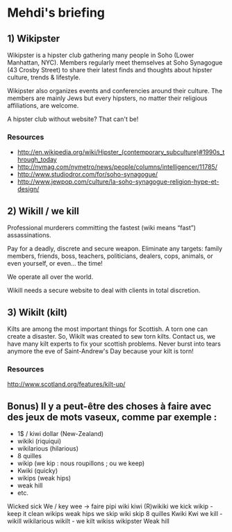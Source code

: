 # Mehdi's briefing

## 1) Wikipster

Wikipster is a hipster club gathering many people in Soho (Lower Manhattan, NYC). Members regularly meet themselves at Soho Synagogue (43 Crosby Street) to share their latest finds and thoughts about hipster culture, trends & lifestyle.

Wikipster also organizes events and conferencies around their culture. The members are mainly Jews but every hipsters, no matter their religious affiliations, are welcome.

A hipster club without website? That can't be!

### Resources

+ http://en.wikipedia.org/wiki/Hipster_(contemporary_subculture)#1990s_through_today
+ http://nymag.com/nymetro/news/people/columns/intelligencer/11785/
+ http://www.studiodror.com/for/soho-synagogue/
+ http://www.jewpop.com/culture/la-soho-synagogue-religion-hype-et-design/

## 2) Wikill / we kill

Professional murderers committing the fastest (wiki means “fast”) assassinations.

Pay for a deadly, discrete and secure weapon. Eliminate any targets: family members, friends, boss, teachers, politicians, dealers, cops, animals, or even yourself, or even… the time!

We operate all over the world.

Wikill needs a secure website to deal with clients in total discretion.

## 3) Wikilt (kilt)

Kilts are among the most important things for Scottish. A torn one can create a disaster. So, Wikilt was created to sew torn kilts. Contact us, we have many kilt experts to fix your scottish problems. Never burst into tears anymore the eve of Saint-Andrew's Day because your kilt is torn!

### Resources

http://www.scotland.org/features/kilt-up/

## Bonus) Il y a peut-être des choses à faire avec des jeux de mots vaseux, comme par exemple :

+ 1$ / kiwi dollar (New-Zealand)
+ wikiki (riquiqui)
+ wikilarious (hilarious)
+ 8 quilles
+ wikip (we kip : nous roupillons ; ou we keep)
+ Kwiki (quicky)
+ wikips (weak hips)
+ weak hill
+ etc.



Wicked sick
We / key
wee -> faire pipi
wiki kiwi
(R)wikiki
we kick
wikip - keep it clean
wikips
weak hips
we skip
wiki skip
8 quilles
Kwiki
Kwi
we kill - wikill
wikilarious
wikilt - we kilt
wikiss
wikipster
Weak hill